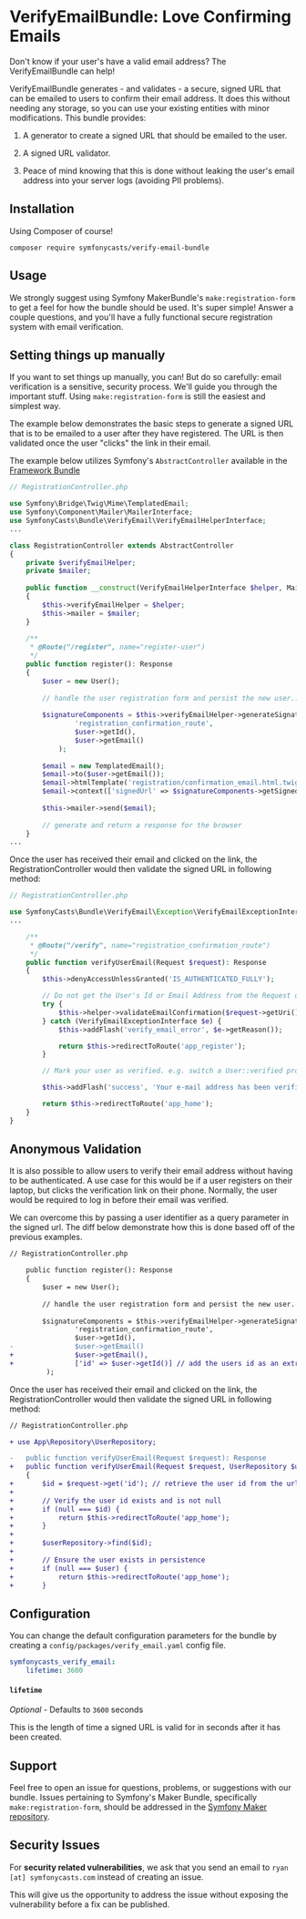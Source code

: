 # VerifyEmailBundle: Love Confirming Emails

Don't know if your user's have a valid email address? The VerifyEmailBundle can
help! 

VerifyEmailBundle generates - and validates - a secure, signed URL
that can be emailed to users to confirm their email address. It
does this without needing any storage, so you can use your existing
entities with minor modifications. This bundle provides:

1) A generator to create a signed URL that should be emailed to the user.

2) A signed URL validator.

3) Peace of mind knowing that this is done without leaking the user's
   email address into your server logs (avoiding PII problems).

## Installation

Using Composer of course!

```
composer require symfonycasts/verify-email-bundle
```

## Usage

We strongly suggest using Symfony MakerBundle's `make:registration-form` to get
a feel for how the bundle should be used. It's super simple! Answer a couple
questions, and you'll have a fully functional secure registration system with
email verification.

## Setting things up manually

If you want to set things up manually, you can! But do so carefully: email
verification is a sensitive, security process. We'll guide you through the
important stuff. Using `make:registration-form` is still the easiest and
simplest way.

The example below demonstrates the basic steps to generate a signed URL
that is to be emailed to a user after they have registered. The URL is then 
validated once the user "clicks" the link in their email. 

The example below utilizes Symfony's `AbstractController` available in the 
[Framework Bundle](https://github.com/symfony/framework-bundle)

```php
// RegistrationController.php

use Symfony\Bridge\Twig\Mime\TemplatedEmail;
use Symfony\Component\Mailer\MailerInterface;
use SymfonyCasts\Bundle\VerifyEmail\VerifyEmailHelperInterface;
...

class RegistrationController extends AbstractController
{
    private $verifyEmailHelper;
    private $mailer;
    
    public function __construct(VerifyEmailHelperInterface $helper, MailerInterface $mailer)
    {
        $this->verifyEmailHelper = $helper;
        $this->mailer = $mailer;
    }
    
    /**
     * @Route("/register", name="register-user")
     */
    public function register(): Response
    {
        $user = new User();
    
        // handle the user registration form and persist the new user...
    
        $signatureComponents = $this->verifyEmailHelper->generateSignature(
                'registration_confirmation_route',
                $user->getId(),
                $user->getEmail()
            );
        
        $email = new TemplatedEmail();
        $email->to($user->getEmail());
        $email->htmlTemplate('registration/confirmation_email.html.twig');
        $email->context(['signedUrl' => $signatureComponents->getSignedUrl()]);
        
        $this->mailer->send($email);
    
        // generate and return a response for the browser
    }
...

```

Once the user has received their email and clicked on the link, the RegistrationController
would then validate the signed URL in following method:

```php
// RegistrationController.php

use SymfonyCasts\Bundle\VerifyEmail\Exception\VerifyEmailExceptionInterface;
...

    /**
     * @Route("/verify", name="registration_confirmation_route")
     */
    public function verifyUserEmail(Request $request): Response
    {
        $this->denyAccessUnlessGranted('IS_AUTHENTICATED_FULLY');

        // Do not get the User's Id or Email Address from the Request object
        try {
            $this->helper->validateEmailConfirmation($request->getUri(), $user->getId(), $user->getEmail());
        } catch (VerifyEmailExceptionInterface $e) {
            $this->addFlash('verify_email_error', $e->getReason());

            return $this->redirectToRoute('app_register');
        }

        // Mark your user as verified. e.g. switch a User::verified property to true

        $this->addFlash('success', 'Your e-mail address has been verified.');

        return $this->redirectToRoute('app_home');
    }
}
```

## Anonymous Validation

It is also possible to allow users to verify their email address without having
to be authenticated. A use case for this would be if a user registers on their laptop,
but clicks the verification link on their phone. Normally, the user would be
required to log in before their email was verified. 

We can overcome this by passing a user identifier as a query parameter in the
signed url. The diff below demonstrate how this is done based off of the previous
examples.

```diff
// RegistrationController.php

    public function register(): Response
    {
        $user = new User();
    
        // handle the user registration form and persist the new user...
    
        $signatureComponents = $this->verifyEmailHelper->generateSignature(
                'registration_confirmation_route',
                $user->getId(),
-               $user->getEmail()
+               $user->getEmail(),
+               ['id' => $user->getId()] // add the users id as an extra query param
         );
```

Once the user has received their email and clicked on the link, the RegistrationController
would then validate the signed URL in following method:

```diff
// RegistrationController.php

+ use App\Repository\UserRepository;

-   public function verifyUserEmail(Request $request): Response
+   public function verifyUserEmail(Request $request, UserRepository $userRepository): Response
    {
+       $id = $request->get('id'); // retrieve the user id from the url
+
+       // Verify the user id exists and is not null
+       if (null === $id) {
+           return $this->redirectToRoute('app_home');
+       }
+
+       $userRepository->find($id);
+
+       // Ensure the user exists in persistence
+       if (null === $user) {
+           return $this->redirectToRoute('app_home');
+       }
```

## Configuration

You can change the default configuration parameters for the bundle by creating
a `config/packages/verify_email.yaml` config file.

```yml
symfonycasts_verify_email:
    lifetime: 3600
```

#### `lifetime`

_Optional_ - Defaults to `3600` seconds

This is the length of time a signed URL is valid for in seconds after it has
been created. 

## Support

Feel free to open an issue for questions, problems, or suggestions with our bundle.
Issues pertaining to Symfony's Maker Bundle, specifically `make:registration-form`,
should be addressed in the [Symfony Maker repository](https://github.com/symfony/maker-bundle).

## Security Issues
For **security related vulnerabilities**, we ask that you send an email to 
`ryan [at] symfonycasts.com` instead of creating an issue. 

This will give us the opportunity to address the issue without exposing the
vulnerability before a fix can be published.
